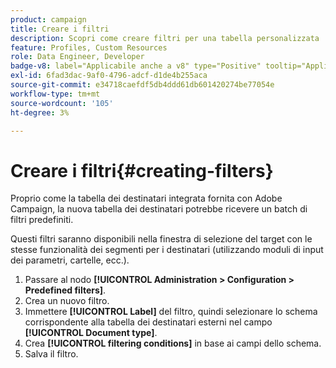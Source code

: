 ```yaml
---
product: campaign
title: Creare i filtri
description: Scopri come creare filtri per una tabella personalizzata
feature: Profiles, Custom Resources
role: Data Engineer, Developer
badge-v8: label="Applicabile anche a v8" type="Positive" tooltip="Applicabile anche a Campaign v8"
exl-id: 6fad3dac-9af0-4796-adcf-d1de4b255aca
source-git-commit: e34718caefdf5db4ddd61db601420274be77054e
workflow-type: tm+mt
source-wordcount: '105'
ht-degree: 3%

---
```


# Creare i filtri{#creating-filters}

Proprio come la tabella dei destinatari integrata fornita con Adobe Campaign, la nuova tabella dei destinatari potrebbe ricevere un batch di filtri predefiniti.

Questi filtri saranno disponibili nella finestra di selezione del target con le stesse funzionalità dei segmenti per i destinatari (utilizzando moduli di input dei parametri, cartelle, ecc.).

1. Passare al nodo **[!UICONTROL Administration > Configuration > Predefined filters]**.
1. Crea un nuovo filtro.
1. Immettere **[!UICONTROL Label]** del filtro, quindi selezionare lo schema corrispondente alla tabella dei destinatari esterni nel campo **[!UICONTROL Document type]**.
1. Crea **[!UICONTROL filtering conditions]** in base ai campi dello schema.
1. Salva il filtro.
